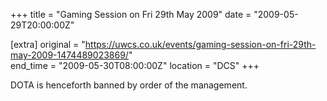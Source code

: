 +++
title = "Gaming Session on Fri 29th May 2009"
date = "2009-05-29T20:00:00Z"

[extra]
original = "https://uwcs.co.uk/events/gaming-session-on-fri-29th-may-2009-1474489023869/"    
end_time = "2009-05-30T08:00:00Z"
location = "DCS"
+++

DOTA is henceforth banned by order of the management.

